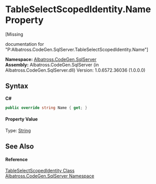 # TableSelectScopedIdentity.Name Property 
 

\[Missing <summary> documentation for "P:Albatross.CodeGen.SqlServer.TableSelectScopedIdentity.Name"\]

**Namespace:**&nbsp;<a href="9727DDEC.md">Albatross.CodeGen.SqlServer</a><br />**Assembly:**&nbsp;Albatross.CodeGen.SqlServer (in Albatross.CodeGen.SqlServer.dll) Version: 1.0.6572.36036 (1.0.0.0)

## Syntax

**C#**<br />
``` C#
public override string Name { get; }
```


#### Property Value
Type: <a href="http://msdn2.microsoft.com/en-us/library/s1wwdcbf" target="_blank">String</a>

## See Also


#### Reference
<a href="7052D730.md">TableSelectScopedIdentity Class</a><br /><a href="9727DDEC.md">Albatross.CodeGen.SqlServer Namespace</a><br />